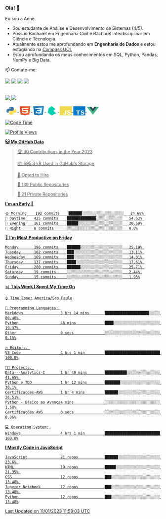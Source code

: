 ### Olá! 👋
Eu sou a Anne. 
- Sou estudante de Análise e Desenvolvimento de Sistemas (4/5).
- Possuo Bacharel em Engenharia Civil e Bacharel Interdisciplinar em Ciência e Tecnologia.
- Atualmente estou me aprofundando em **Engenharia de Dados** e estou estagiando na [Compass.UOL](https://compass.uol/pt/home/) 
- Estou aprofundando os meus conhecimentos em SQL, Python, Pandas, NumPy e Big Data.

📫 Contate-me: 

<div>
<a href="https://www.instagram.com/annekarolinefc/" target="_blank"><img src="https://img.shields.io/badge/-Instagram-%23E4405F?style=for-the-badge&logo=instagram&logoColor=white" target="_blank"></a> 
<a href = "mailto:annekarolinefc@gmail.com"><img src="https://img.shields.io/badge/-Gmail-%23333?style=for-the-badge&logo=gmail&logoColor=white" target="_blank"></a>
<a href="https://www.linkedin.com/in/devannekarolinefc/" target="_blank"><img src="https://img.shields.io/badge/-LinkedIn-%230077B5?style=for-the-badge&logo=linkedin&logoColor=white" target="_blank"></a> 
<a href="https://api.whatsapp.com/send?phone=5533991375118&text=Ol%C3%A1%20Anne!%20" target="_blank"><img src="https://img.shields.io/badge/WhatsApp-25D366?style=for-the-badge&logo=whatsapp&logoColor=white" target="_blank"></a>
</div>

</br>

</br>
<div>
  <a href="https://github.com/annekarolinefc">
  <img height="180em" src="https://github-readme-stats.vercel.app/api?username=annekarolinefc&show_icons=true&theme=dracula&include_all_commits=true&count_private=true"/>
  <img height="180em" src="https://github-readme-stats.vercel.app/api/top-langs/?username=annekarolinefc&layout=compact&langs_count=7&theme=dracula"/>
</div>
  
  <div style="display: inline_block"><br>  
  <img align="center" alt="Anne-Python" height="30" width="40" src="https://raw.githubusercontent.com/devicons/devicon/master/icons/python/python-original.svg">
  <img align="center" alt="Anne-HTML" height="30" width="40" src="https://raw.githubusercontent.com/devicons/devicon/master/icons/html5/html5-original.svg">
  <img align="center" alt="Anne-CSS" height="30" width="40"
 src="https://raw.githubusercontent.com/devicons/devicon/master/icons/css3/css3-original.svg">
  <img align="center" alt="Anne-Bulma" height="30" width="40"
 src="https://github.com/devicons/devicon/blob/master/icons/bulma/bulma-plain.svg">
  <img align="center" alt="Anne-Js" height="30" width="40" src="https://raw.githubusercontent.com/devicons/devicon/master/icons/javascript/javascript-plain.svg">
    <img align="center" alt="Anne-Ts" height="30" width="40" src="https://github.com/devicons/devicon/blob/master/icons/typescript/typescript-original.svg">
      <img align="center" alt="Anne-Vue" height="30" width="40" src="https://github.com/devicons/devicon/blob/master/icons/vuejs/vuejs-original.svg">
</div>
<!--
  <img align="center" alt="Anne-An" height="30" width="40" src="https://github.com/devicons/devicon/blob/master/icons/angularjs/angularjs-original.svg">

-->
</br>
</br>
</br>
<!--START_SECTION:waka-->
![Code Time](http://img.shields.io/badge/Code%20Time-123%20hrs%2059%20mins-blue)

![Profile Views](http://img.shields.io/badge/Profile%20Views-1-blue)

**🐱 My GitHub Data** 

> 🏆 30 Contributions in the Year 2023
 > 
> 📦 695.3 kB Used in GitHub's Storage 
 > 
> 💼 Opted to Hire
 > 
> 📜 139 Public Repositories 
 > 
> 🔑 21 Private Repositories  
 > 
**I'm an Early 🐤** 

```text
🌞 Morning    192 commits    ██████░░░░░░░░░░░░░░░░░░░   24.68% 
🌇 Daytime    425 commits    █████████████░░░░░░░░░░░░   54.63% 
🌃 Evening    161 commits    █████░░░░░░░░░░░░░░░░░░░░   20.69% 
🌙 Night      0 commits      ░░░░░░░░░░░░░░░░░░░░░░░░░   0.0%

```
📅 **I'm Most Productive on Friday** 

```text
Monday       196 commits    ██████░░░░░░░░░░░░░░░░░░░   25.19% 
Tuesday      102 commits    ███░░░░░░░░░░░░░░░░░░░░░░   13.11% 
Wednesday    109 commits    ███░░░░░░░░░░░░░░░░░░░░░░   14.01% 
Thursday     137 commits    ████░░░░░░░░░░░░░░░░░░░░░   17.61% 
Friday       200 commits    ██████░░░░░░░░░░░░░░░░░░░   25.71% 
Saturday     19 commits     ░░░░░░░░░░░░░░░░░░░░░░░░░   2.44% 
Sunday       15 commits     ░░░░░░░░░░░░░░░░░░░░░░░░░   1.93%

```


📊 **This Week I Spent My Time On** 

```text
⌚︎ Time Zone: America/Sao_Paulo

💬 Programming Languages: 
Markdown                 3 hrs 14 mins       ████████████████████░░░░░   80.48% 
Python                   46 mins             ████░░░░░░░░░░░░░░░░░░░░░   19.37% 
Other                    0 secs              ░░░░░░░░░░░░░░░░░░░░░░░░░   0.15%

🔥 Editors: 
VS Code                  4 hrs 1 min         █████████████████████████   100.0%

🐱‍💻 Projects: 
Data---Analytics-I       1 hr 40 mins        ██████████░░░░░░░░░░░░░░░   41.65% 
Python e TDD             1 hr 12 mins        ███████░░░░░░░░░░░░░░░░░░   30.1% 
Certificacoes-AWS        1 hr 4 mins         ██████░░░░░░░░░░░░░░░░░░░   26.51% 
Python - Básico ao Avança4 mins              ░░░░░░░░░░░░░░░░░░░░░░░░░   1.68% 
Certificações AWS        0 secs              ░░░░░░░░░░░░░░░░░░░░░░░░░   0.06%

💻 Operating System: 
Windows                  4 hrs 1 min         █████████████████████████   100.0%

```

**I Mostly Code in JavaScript** 

```text
JavaScript               21 repos            ██████░░░░░░░░░░░░░░░░░░░   23.6% 
HTML                     19 repos            █████░░░░░░░░░░░░░░░░░░░░   21.35% 
CSS                      12 repos            ███░░░░░░░░░░░░░░░░░░░░░░   13.48% 
Jupyter Notebook         12 repos            ███░░░░░░░░░░░░░░░░░░░░░░   13.48% 
Python                   12 repos            ███░░░░░░░░░░░░░░░░░░░░░░   13.48%

```



 Last Updated on 11/01/2023 11:58:03 UTC
<!--END_SECTION:waka-->
  
